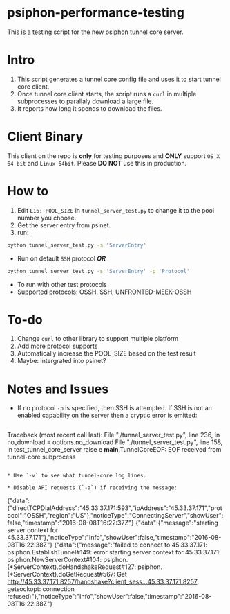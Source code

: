 # psiphon-performance-testing

This is a testing script for the new psiphon tunnel core server.

# Intro

1. This script generates a tunnel core config file and uses it to start tunnel core client.
2. Once tunnel core client starts, the script runs a `curl` in multiple subprocesses to parallaly download a large file.
3. It reports how long it spends to download the files.

# Client Binary
This client on the repo is **only** for testing purposes and **ONLY** support `OS X 64 bit` and `Linux 64bit`. Please **DO NOT** use this in production.

# How to
1. Edit `L16: POOL_SIZE` in `tunnel_server_test.py` to change it to the pool number you choose.
2. Get the server entry from psinet.
3. run:
  ```bash
  python tunnel_server_test.py -s 'ServerEntry'
  ```
   - Run on default `SSH` protocol
  ***OR***
  ```bash
  python tunnel_server_test.py -s 'ServerEntry' -p 'Protocol'
  ```
   - To run with other test protocols
   - Supported protocols: OSSH, SSH, UNFRONTED-MEEK-OSSH

# To-do
1. Change `curl` to other library to support multiple platform
2. Add more protocol supports
3. Automatically increase the POOL_SIZE based on the test result
4. Maybe: intergrated into psinet?

# Notes and Issues

* If no protocol `-p` is specified, then SSH is attempted.  If SSH is not an
enabled capability on the server then a cryptic error is emitted:
  ```
Traceback (most recent call last):
  File "./tunnel_server_test.py", line 236, in <module>
    no_download = options.no_download
  File "./tunnel_server_test.py", line 158, in test_tunnel_core_server
    raise e
__main__.TunnelCoreEOF: EOF received from tunnel-core subprocess
  ```

* Use `-v` to see what tunnel-core log lines.

* Disable API requests (`-a`) if receiving the message:
  ```
  {"data":{"directTCPDialAddress":"45.33.37.171:593","ipAddress":"45.33.37.171","protocol":"OSSH","region":"US"},"noticeType":"ConnectingServer","showUser":false,"timestamp":"2016-08-08T16:22:37Z"}
  {"data":{"message":"starting server context for 45.33.37.171"},"noticeType":"Info","showUser":false,"timestamp":"2016-08-08T16:22:38Z"}
  {"data":{"message":"failed to connect to 45.33.37.171: psiphon.EstablishTunnel#149: error starting server context for 45.33.37.171: psiphon.NewServerContext#104: psiphon.(*ServerContext).doHandshakeRequest#127: psiphon.(*ServerContext).doGetRequest#567: Get 
http://45.33.37.171:8257/handshake?client_sess...45.33.37.171:8257: getsockopt: connection refused)"},"noticeType":"Info","showUser":false,"timestamp":"2016-08-08T16:22:38Z"}
  ```
